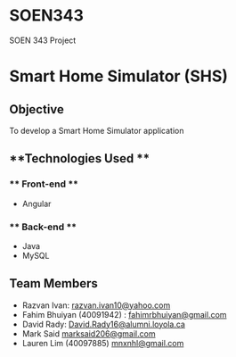 # SOEN343
SOEN 343 Project

# **Smart Home Simulator (SHS)**

## **Objective**
To develop a Smart Home Simulator application

## **Technologies Used **
### ** Front-end ** ###
* Angular
### ** Back-end ** ###
* Java
* MySQL

## **Team Members**
* Razvan Ivan: razvan.ivan10@yahoo.com
* Fahim Bhuiyan (40091942) : fahimrbhuiyan@gmail.com
* David Rady: David.Rady16@alumni.loyola.ca
* Mark Said marksaid206@gmail.com
* Lauren Lim (40097885) mnxnhl@gmail.com
